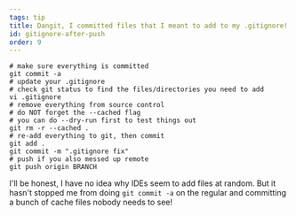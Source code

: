 ```yaml
---
tags: tip
title: Dangit, I committed files that I meant to add to my .gitignore!
id: gitignore-after-push
order: 9
---
```


```git
# make sure everything is committed
git commit -a
# update your .gitignore 
# check git status to find the files/directories you need to add
vi .gitignore
# remove everything from source control 
# do NOT forget the --cached flag
# you can do --dry-run first to test things out
git rm -r --cached .
# re-add everything to git, then commit
git add .
git commit -m ".gitignore fix"
# push if you also messed up remote
git push origin BRANCH
```

I'll be honest, I have no idea why IDEs seem to add files at random. But it hasn't stopped me from doing `git commit -a` on the regular and committing a bunch of cache files nobody needs to see! 